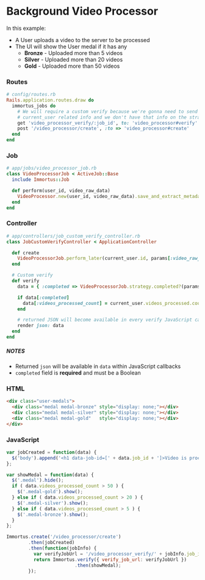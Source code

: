 # Background Video Processor

In this example:

* A User uploads a video to the server to be processed
* The UI will show the User medal if it has any
    * **Bronze** - Uploaded more than 5 videos
    * **Silver** - Uploaded more than 20 videos
    * **Gold** - Uploaded more than 50 videos

### Routes

```ruby
# config/routes.rb
Rails.application.routes.draw do
  immortus_jobs do
    # We will require a custom verify because we're gonna need to send
    # current_user related info and we don't have that info on the strategy
    get 'video_processor_verify/:job_id', to: 'video_processor#verify'
    post '/video_processor/create', :to => 'video_processor#create'
  end
end
```

### Job

```ruby
# app/jobs/video_processor_job.rb
class VideoProcessorJob < ActiveJob::Base
  include Immortus::Job

  def perform(user_id, video_raw_data)
    VideoProcessor.new(user_id, video_raw_data).save_and_extract_metadata!
  end
end
```

### Controller

```ruby
# app/controllers/job_custom_verify_controller.rb
class JobCustomVerifyController < ApplicationController

  def create
    VideoProcessorJob.perform_later(current_user.id, params[:video_raw_data])
  end

  # Custom verify
  def verify
    data = { :completed => VideoProcessorJob.strategy.completed?(params[:job_id]) }

    if data[:completed]
      data[:videos_processed_count] = current_user.videos_processed.count
    end

    # returned JSON will become available in every verify JavaScript callbacks
    render json: data
  end
end
```

##### NOTES

* Returned `json` will be available in `data` within JavaScript callbacks
* `completed` field is **required** and must be a Boolean

### HTML

```html
<div class="user-medals">
  <div class="medal medal-bronze" style="display: none;"></div>
  <div class="medal medal-silver" style="display: none;"></div>
  <div class="medal medal-gold"   style="display: none;"></div>
</div>
```

### JavaScript

```javascript
var jobCreated = function(data) {
  $('body').append('<h1 data-job-id=[' + data.job_id + ']>Video is processing ...</h1>');
};

var showMedal = function(data) {
  $('.medal').hide();
  if ( data.videos_processed_count > 50 ) {
    $('.medal-gold').show();
  } else if ( data.videos_processed_count > 20 ) {
    $('.medal-silver').show();
  } else if ( data.videos_processed_count > 5 ) {
    $('.medal-bronze').show();
  }
};

Immortus.create('/video_processor/create')
        .then(jobCreated)
        .then(function(jobInfo) {
          var verifyJobUrl = '/video_processor_verify/' + jobInfo.job_id;
          return Immortus.verify({ verify_job_url: verifyJobUrl })
                         .then(showMedal);
        });
```
